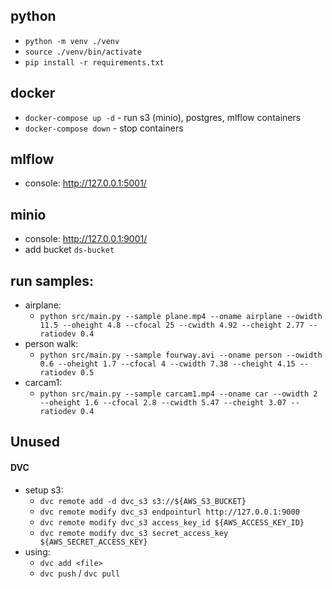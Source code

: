 ## python
* `python -m venv ./venv`
* `source ./venv/bin/activate`
* `pip install -r requirements.txt`

## docker
* `docker-compose up -d` - run s3 (minio), postgres, mlflow containers
* `docker-compose down` - stop containers

## mlflow
* console: http://127.0.0.1:5001/

## minio
* console: http://127.0.0.1:9001/
* add bucket `ds-bucket`

## run samples:
* airplane:
  * `python src/main.py --sample plane.mp4 --oname airplane --owidth 11.5 --oheight 4.8 --cfocal 25 --cwidth 4.92 --cheight 2.77 --ratiodev 0.4`
* person walk:
  * `python src/main.py --sample fourway.avi --oname person --owidth 0.6 --oheight 1.7 --cfocal 4 --cwidth 7.38 --cheight 4.15 --ratiodev 0.5`
* carcam1:
  * `python src/main.py --sample carcam1.mp4 --oname car --owidth 2 --oheight 1.6 --cfocal 2.8 --cwidth 5.47 --cheight 3.07 --ratiodev 0.4`

## Unused
  #### DVC
  * setup s3:
    * `dvc remote add -d dvc_s3 s3://${AWS_S3_BUCKET}`
    * `dvc remote modify dvc_s3 endpointurl http://127.0.0.1:9000`
    * `dvc remote modify dvc_s3 access_key_id ${AWS_ACCESS_KEY_ID}`
    * `dvc remote modify dvc_s3 secret_access_key ${AWS_SECRET_ACCESS_KEY}`
  * using:
    * `dvc add <file>`
    * `dvc push` / `dvc pull`
